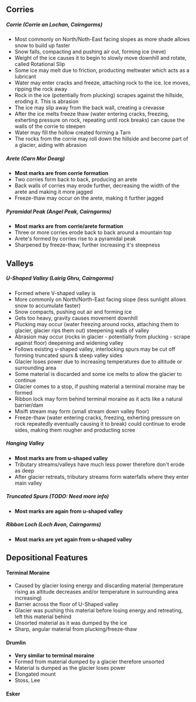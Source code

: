 ## Corries
##### Corrie (Corrie an Lochan, Cairngorms)
* Most commonly on North/Noth-East facing slopes as more shade allows snow to build up faster
* Snow falls, compacting and pushing air out, forming ice (neve)
* Weight of the ice causes it to begin to slowly move downhill and rotate, called Rotational Slip
* Some ice may melt due to friction, producting meltwater which acts as a lubricant
* Water may enter cracks and freeze, attaching rock to the ice. Ice moves, ripping the rock away
* Rock in the ice (potentially from plucking) scrapes against the hillside, eroding it. This is abrasion
* The ice may slip away from the back wall, creating a crevasse
* After the ice melts freeze thaw (water entering cracks, freezing, exherting pressure on rock, repeating until rock breaks) can cause the walls of the corrie to steepen
* Water may fill the hollow created forming a Tarn
* The rocks from the corrie may roll down the hillside and become part of a glacier, aiding with abrasion

##### Arete (Carn Mor Dearg)
* **Most marks are from corrie formation**
* Two corries form back to back, producing an arete
* Back walls of corries may erode further, decreasing the width of the arete and making it more jagged
* Freeze-thaw may occur on the arete, making it further jagged

##### Pyramidal Peak (Angel Peak, Cairngorms)
* **Most marks are from corrie/arete formation**
* Three or more corries erode back to back around a mountain top
* Arete's formed by corries rise to a pyramidal peak
* Sharpened by freeze-thaw, further increasing it's steepness


## Valleys
##### U-Shaped Valley (Lairig Ghru, Cairngorms)
* Formed where V-shaped valley is
* More commonly on North/North-East facing slope (less sunlight allows snow to accumulate faster)
* Snow compacts, pushing out air and forming ice
* Gets too heavy, gravity causes movement downhill
* Plucking may occur (water freezing around rocks, attaching them to glacier, glacier rips them out) steepening walls of valley
* Abrasion may occur (rocks in glacier - potentially from plucking - scrape against floor) deepening and widening valley
* Follows existing v-shaped valley, interlocking spurs may be cut off forming truncated spurs & steep valley sides
* Glacier loses power due to increasing temperatures due to altitude or surrounding area
* Some material is discarded and some ice melts to allow the glacier to continue
* Glacier comes to a stop, if pushing material a terminal moraine may be formed
* Ribbon lock may form behind terminal moraine as it acts like a natural barrier/dam
* Misift stream may form (small stream down valley floor)
* Freeze-thaw (water entering cracks, freezing, exherting pressure on rock repeatedly eventually causing it to break) could continue to erode sides, making them rougher and producting scree

##### Hanging Valley
* **Most marks are from u-shaped valley**
* Tributary streams/valleys have much less power therefore don't erode as deep
* After glacier retreats, tributary streams form waterfalls where they enter main valley

##### Truncated Spurs (TODO: Need more info)
* **Most marks are again from u-shaped valley**

##### Ribbon Loch (Loch Avon, Cairngorms)
* **Most marks are yet again from u-shaped valley**


## Depositional Features
#### Terminal Moraine
* Caused by glacier losing energy and discarding material (temperature rising as altitude decreases and/or temperature in surrounding area increasing)
* Barrier across the floor of U-Shaped valley
* Glacier was pushing this material before losing energy and retreating, left this material behind
* Unsorted material as it was dumped by the ice
* Sharp, angular material from plucking/freeze-thaw

#### Drumlin
* **Very similar to terminal moraine**
* Formed from material dumped by a glacier therefore unsorted
* Material is dumped as the glacier loses power
* Elongated mount
* Stoss, Lee

#### Esker

